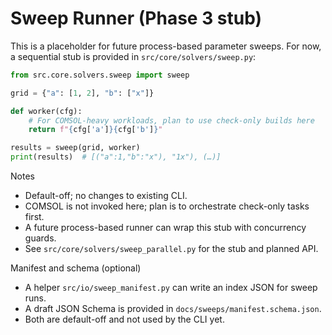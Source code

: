 # Sweep Runner (Phase 3 stub)

This is a placeholder for future process-based parameter sweeps. For now, a
sequential stub is provided in `src/core/solvers/sweep.py`:

```python
from src.core.solvers.sweep import sweep

grid = {"a": [1, 2], "b": ["x"]}

def worker(cfg):
    # For COMSOL-heavy workloads, plan to use check-only builds here
    return f"{cfg['a']}{cfg['b']}"

results = sweep(grid, worker)
print(results)  # [("a":1,"b":"x"), "1x"), (…)]
```

Notes
- Default-off; no changes to existing CLI.
- COMSOL is not invoked here; plan is to orchestrate check-only tasks first.
- A future process-based runner can wrap this stub with concurrency guards.
- See `src/core/solvers/sweep_parallel.py` for the stub and planned API.

Manifest and schema (optional)

- A helper `src/io/sweep_manifest.py` can write an index JSON for sweep runs.
- A draft JSON Schema is provided in `docs/sweeps/manifest.schema.json`.
- Both are default-off and not used by the CLI yet.
